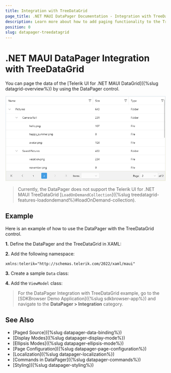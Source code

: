 ```yaml
---
title: Integration with TreeDataGrid
page_title: .NET MAUI DataPager Documentation - Integration with TreeDataGrid
description: Learn more about how to add paging functionality to the TreeDataGrid for .NET MAUI.
position: 0
slug: datapager-treedatagrid
---
```


# .NET MAUI DataPager Integration with TreeDataGrid

You can page the data of the [Telerik UI for .NET MAUI DataGrid]({%slug datagrid-overview%}) by using the DataPager control.

![.NET MAUI DataPager with TreeDataGrid](../images/datapager-treedatagrid-paging.png)

>Currently, the DataPager does not support the Telerik UI for .NET MAUI TreeDataGrid [`LoadOnDemandCollection`]({%slug treedatagrid-features-loadondemand%}#loadOnDemand-collection).

## Example

Here is an example of how to use the DataPager with the TreeDataGrid control.

**1.** Define the DataPager and the TreeDataGrid in XAML:

<snippet id='treedatagrid-datapager' />

**2.** Add the following namespace:

```XAML
xmlns:telerik="http://schemas.telerik.com/2022/xaml/maui"
```

**3.** Create a sample `Data` class:

<snippet id='treedatagrid-data-model' />

**4.** Add the `ViewModel` class:

<snippet id='treedatagrid-viewmodel' />

> For the DataPager Integration with TreeDataGrid example, go to the [SDKBrowser Demo Application]({%slug sdkbrowser-app%}) and navigate to the **DataPager > Integration** category.

## See Also

- [Paged Source]({%slug datapager-data-binding%})
- [Display Modes]({%slug datapager-display-mode%})
- [Ellipsis Modes]({%slug datapager-ellipsis-mode%})
- [Page Configuration]({%slug datapager-page-configuration%})
- [Localization]({%slug datapager-localization%})
- [Commands in DataPager]({%slug datapager-commands%})
- [Styling]({%slug datapager-styling%})
